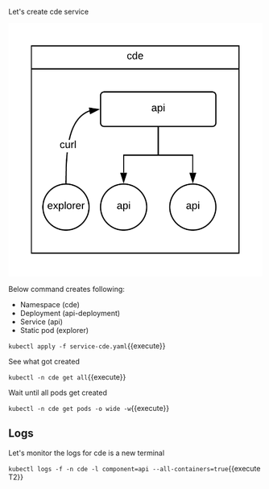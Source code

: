 Let's create cde service

![CDE](./assets/cde.png)

Below command creates following:

* Namespace (cde)
* Deployment (api-deployment)
* Service (api)
* Static pod (explorer)

`kubectl apply -f service-cde.yaml`{{execute}}

See what got created

`kubectl -n cde get all`{{execute}}

Wait until all pods get created

`kubectl -n cde get pods -o wide -w`{{execute}}

## Logs

Let's monitor the logs for cde is a new terminal

`kubectl logs -f -n cde -l component=api --all-containers=true`{{execute T2}}